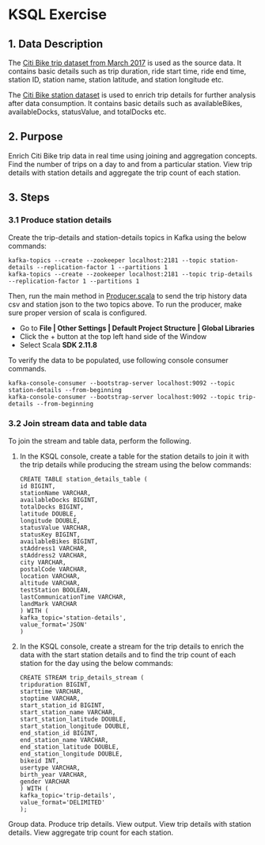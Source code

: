 # KSQL Exercise
## 1. Data Description
The [Citi Bike trip dataset from March 2017](https://s3.amazonaws.com/tripdata/201703-citibike-tripdata.csv.zip) is used as the source data. It contains basic details such as trip duration, 
ride start time, ride end time, station ID, station name, station latitude, and station longitude etc.

The [Citi Bike station dataset](https://feeds.citibikenyc.com/stations/stations.json) is used to enrich trip details for further analysis after data consumption. 
It contains basic details such as availableBikes, availableDocks, statusValue, and totalDocks etc.

## 2. Purpose
Enrich Citi Bike trip data in real time using joining and aggregation concepts.
Find the number of trips on a day to and from a particular station.
View trip details with station details and aggregate the trip count of each station.

## 3. Steps
### 3.1 Produce station details
Create the trip-details and station-details topics in Kafka using the below commands:
```
kafka-topics --create --zookeeper localhost:2181 --topic station-details --replication-factor 1 --partitions 1
kafka-topics --create --zookeeper localhost:2181 --topic trip-details --replication-factor 1 --partitions 1
```

Then, run the main method in [Producer.scala](https://github.com/datafibers/simple_stream/blob/master/df_stream_kafka/src/main/scala/com/datafibers/kafka/streams/Producer.scala) to send the trip history data csv and station json to the two topics above.
To run the producer, make sure proper version of scala is configured.
* Go to **File | Other Settings | Default Project Structure | Global Libraries**
* Click the + button at the top left hand side of the Window
* Select Scala **SDK 2.11.8**

To verify the data to be populated, use following console consumer commands.
```
kafka-console-consumer --bootstrap-server localhost:9092 --topic station-details --from-beginning
kafka-console-consumer --bootstrap-server localhost:9092 --topic trip-details --from-beginning
```
### 3.2 Join stream data and table data
To join the stream and table data, perform the following.

1. In the KSQL console, create a table for the station details to join it with the trip details while producing the stream using the below commands:
    ```$sql
    CREATE TABLE station_details_table (
    id BIGINT,
    stationName VARCHAR,
    availableDocks BIGINT,
    totalDocks BIGINT,
    latitude DOUBLE,
    longitude DOUBLE,
    statusValue VARCHAR,
    statusKey BIGINT,
    availableBikes BIGINT,
    stAddress1 VARCHAR,
    stAddress2 VARCHAR,
    city VARCHAR,
    postalCode VARCHAR,
    location VARCHAR,
    altitude VARCHAR,
    testStation BOOLEAN,
    lastCommunicationTime VARCHAR,
    landMark VARCHAR
    ) WITH (
    kafka_topic='station-details',
    value_format='JSON'
    )
    ```
1. In the KSQL console, create a stream for the trip details to enrich the data with the start station details and to 
find the trip count of each station for the day using the below commands:
    ```roomsql
    CREATE STREAM trip_details_stream (
    tripduration BIGINT,
    starttime VARCHAR,
    stoptime VARCHAR,
    start_station_id BIGINT,
    start_station_name VARCHAR,
    start_station_latitude DOUBLE,
    start_station_longitude DOUBLE,
    end_station_id BIGINT,
    end_station_name VARCHAR,
    end_station_latitude DOUBLE,
    end_station_longitude DOUBLE,
    bikeid INT,
    usertype VARCHAR,
    birth_year VARCHAR,
    gender VARCHAR
    ) WITH (
    kafka_topic='trip-details',
    value_format='DELIMITED'
    );
    ```





Group data.
Produce trip details.
View output.
View trip details with station details.
View aggregate trip count for each station.
